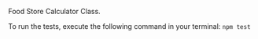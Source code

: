 Food Store Calculator Class.

To run the tests, execute the following command in your terminal:
`npm test`
